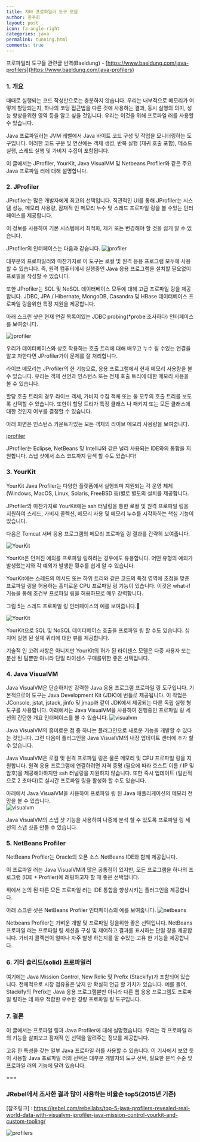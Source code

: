 ```yaml
---
title: 자바 프로파일러 도구 모음
author: 한주희
layout: post
icon: fa-angle-right
categories: java
permalink: tunning.html
comments: true
---
```


프로파일러 도구들 관련글 번역(Baeldung) - [https://www.baeldung.com/java-profilers](https://www.baeldung.com/java-profilers)

### 1. 개요
때때로 실행되는 코드 작성만으로는 충분하지 않습니다. 우리는 내부적으로 메모리가 어떻게 할당되는지, 하나의 코딩 접근법을 다른 것에 사용하는 결과, 동시 실행의 의미, 성능 향상을위한 영역 등을 알고 싶을 것입니다. 우리는 이것을 위해 프로파일 러를 사용할 수 있습니다.

Java 프로파일러는 JVM 레벨에서 Java 바이트 코드 구성 및 작업을 모니터링하는 도구입니다. 이러한 코드 구문 및 연산에는 객체 생성, 반복 실행 (재귀 호출 포함), 메소드 실행, 스레드 실행 및 가비지 수집이 포함됩니다.

이 글에서는 JProfiler, YourKit, Java VisualVM 및 Netbeans Profiler와 같은 주요 Java 프로파일 러에 대해 설명합니다.


### 2. JProfiler
JProfiler는 많은 개발자에게 최고의 선택입니다. 직관적인 UI를 통해 JProfiler는 시스템 성능, 메모리 사용량, 잠재적 인 메모리 누수 및 스레드 프로파일 링을 볼 수있는 인터페이스를 제공합니다.

이 정보를 사용하여 기본 시스템에서 최적화, 제거 또는 변경해야 할 것을 쉽게 알 수 있습니다.

JProfiler의 인터페이스는 다음과 같습니다.
![jprofiler](https://www.baeldung.com/wp-content/uploads/2017/10/1-jprofiler-overview-probing.png)

대부분의 프로파일러와 마찬가지로 이 도구는 로컬 및 원격 응용 프로그램 모두에 사용할 수 있습니다. 즉, 원격 컴퓨터에서 실행중인 Java 응용 프로그램을 설치할 필요없이 프로필을 작성할 수 있습니다.

또한 JProfiler는 SQL 및 NoSQL 데이터베이스 모두에 대해 고급 프로파일 링을 제공합니다. JDBC, JPA / Hibernate, MongoDB, Casandra 및 HBase 데이터베이스 프로파일 링을위한 특정 지원을 제공합니다.

아래 스크린 샷은 현재 연결 목록이있는 JDBC probing(*probe:조사하다) 인터페이스를 보여줍니다.  

![jprofiler](https://www.baeldung.com/wp-content/uploads/2017/10/2-jprofiler-database-probing-1.png)

우리가 데이터베이스와 상호 작용하는 호출 트리에 대해 배우고 누수 될 수있는 연결을 알고 자한다면 JProfiler가이 문제를 잘 처리합니다.

라이브 메모리는 JProfiler의 한 기능으로, 응용 프로그램에서 현재 메모리 사용량을 볼 수 있습니다. 우리는 객체 선언과 인스턴스 또는 전체 호출 트리에 대한 메모리 사용을 볼 수 있습니다.

할당 호출 트리의 경우 라이브 객체, 가비지 수집 객체 또는 둘 모두의 호출 트리를 보도록 선택할 수 있습니다. 또한이 할당 트리가 특정 클래스 나 패키지 또는 모든 클래스에 대한 것인지 여부를 결정할 수 있습니다.

아래 화면은 인스턴스 카운트가있는 모든 객체의 라이브 메모리 사용량을 보여줍니다.  

[jprofiler](https://www.baeldung.com/wp-content/uploads/2017/10/3-jprofiler-live-memory.png)

JProfiler는 Eclipse, NetBeans 및 IntelliJ와 같은 널리 사용되는 IDE와의 통합을 지원합니다. 스냅 샷에서 소스 코드까지 탐색 할 수도 있습니다!  

### 3. YourKit
YourKit Java Profiler는 다양한 플랫폼에서 실행되며 지원되는 각 운영 체제 (Windows, MacOS, Linux, Solaris, FreeBSD 등)별로 별도의 설치를 제공합니다.

JProfiler와 마찬가지로 YourKit에는 ssh 터널링을 통한 로컬 및 원격 프로파일 링을 지원하여 스레드, 가비지 콜렉션, 메모리 사용 및 메모리 누수를 시각화하는 핵심 기능이 있습니다.

다음은 Tomcat 서버 응용 프로그램의 메모리 프로파일 링 결과를 간략히 보여줍니다.

![YourKit](https://www.baeldung.com/wp-content/uploads/2017/10/4-yourkit-tomcat-profiling-memory.png)

YourKit은 던져진 예외를 프로파일 링하려는 경우에도 유용합니다. 어떤 유형의 예외가 발생했는지와 각 예외가 발생한 횟수를 쉽게 알 수 있습니다.

YourKit에는 스레드의 메서드 또는 하위 트리와 같은 코드의 특정 영역에 초점을 맞춘 프로파일 링을 허용하는 흥미로운 CPU 프로파일 링 기능이 있습니다. 이것은 what-if 기능을 통해 조건부 프로파일 링을 허용하므로 매우 강력합니다.

그림 5는 스레드 프로파일 링 인터페이스의 예를 보여줍니다.  

![YourKit](https://www.baeldung.com/wp-content/uploads/2017/10/5-yourkit-threads-profiling.png)

YourKit으로 SQL 및 NoSQL 데이터베이스 호출을 프로파일 링 할 수도 있습니다. 심지어 실행 된 실제 쿼리에 대한 뷰를 제공합니다.

기술적 인 고려 사항은 아니지만 YourKit의 허가 된 라이센스 모델은 다중 사용자 또는 분산 된 팀뿐만 아니라 단일 라이센스 구매를위한 좋은 선택입니다.


### 4. Java VisualVM
Java VisualVM은 단순하지만 강력한 Java 응용 프로그램 프로파일 링 도구입니다. 기본적으로이 도구는 Java Development Kit (JDK)에 번들로 제공됩니다. 이 작업은 JConsole, jstat, jstack, jinfo 및 jmap과 같이 JDK에서 제공되는 다른 독립 실행 형 도구를 사용합니다.
아래에서는 Java VisualVM을 사용하여 진행중인 프로파일 링 세션의 간단한 개요 인터페이스를 볼 수 있습니다.
![visualvm](https://www.baeldung.com/wp-content/uploads/2017/10/6-visualvm-overview.png)

Java VisualVM의 흥미로운 점 중 하나는 플러그인으로 새로운 기능을 개발할 수 있다는 것입니다. 그런 다음이 플러그인을 Java VisualVM의 내장 업데이트 센터에 추가 할 수 있습니다.

Java VisualVM은 로컬 및 원격 프로파일 링은 물론 메모리 및 CPU 프로파일 링을 지원합니다. 원격 응용 프로그램에 연결하려면 자격 증명 (필요에 따라 호스트 이름 / IP 및 암호)을 제공해야하지만 ssh 터널링을 지원하지 않습니다. 또한 즉시 업데이트 (일반적으로 2 초마다)로 실시간 프로파일 링을 활성화 할 수도 있습니다.

아래에서 Java VisualVM을 사용하여 프로파일 링 된 Java 애플리케이션의 메모리 전망을 볼 수 있습니다.  
![visualvm](https://www.baeldung.com/wp-content/uploads/2017/10/7-visualvm-sample-memory.png)

Java VisualVM의 스냅 샷 기능을 사용하여 나중에 분석 할 수 있도록 프로파일 링 세션의 스냅 샷을 만들 수 있습니다.

### 5. NetBeans Profiler
NetBeans Profiler는 Oracle의 오픈 소스 NetBeans IDE와 함께 제공됩니다.

이 프로파일 러는 Java VisualVM과 많은 공통점이 있지만, 모든 프로그램을 하나의 프로그램 (IDE + Profiler)에 래핑하고자 할 때 좋은 선택입니다.

위에서 논의 된 다른 모든 프로파일 러는 IDE 통합을 향상시키는 플러그인을 제공합니다.

아래 스크린 샷은 NetBeans Profiler 인터페이스의 예를 보여줍니다.
![netbeans](https://www.baeldung.com/wp-content/uploads/2017/10/8-netbeans-telemetry-view.png)

Netbeans Profiler는 가벼운 개발 및 프로파일 링을위한 좋은 선택입니다. NetBeans 프로파일 러는 프로파일 링 세션을 구성 및 제어하고 결과를 표시하는 단일 창을 제공합니다. 가비지 콜렉션이 얼마나 자주 발생 하는지를 알 수있는 고유 한 기능을 제공합니다.

### 6. 기타 솔리드(solid) 프로파일러
여기에는 Java Mission Control, New Relic 및 Prefix (Stackify)가 포함되어 있습니다. 전체적으로 시장 점유율은 낮지 만 확실히 언급 할 가치가 있습니다. 예를 들어, Stackify의 Prefix는 Java 응용 프로그램뿐만 아니라 다른 웹 응용 프로그램도 프로파일 링하는 데 매우 적합한 우수한 경량 프로파일 링 도구입니다.

### 7. 결론
이 글에서는 프로파일 링과 Java Profiler에 대해 설명했습니다. 우리는 각 프로파일 러의 기능을 살펴보고 잠재적 인 선택을 알려주는 정보를 제공합니다.

고유 한 특성을 갖는 일부 Java 프로파일 러를 사용할 수 있습니다. 이 기사에서 보았 듯이 사용할 Java 프로파일 러의 선택은 대부분 개발자의 도구 선택, 필요한 분석 수준 및 프로파일 러의 기능에 달려 있습니다.

===
### JRebel에서 조사한 결과 많이 사용하는 비율순 top5(2015년 기준)

[참조링크] : https://jrebel.com/rebellabs/top-5-java-profilers-revealed-real-world-data-with-visualvm-jprofiler-java-mission-control-yourkit-and-custom-tooling/  

![profilers](https://jrebel.com/wp-content/uploads/2015/11/figure-112-profiling-tools.jpg)
